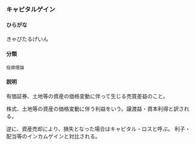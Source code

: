 <div style="display:none;">

## [あ行](securities-terms?id=あ行)
## [か行](securities-terms?id=か行)

</div>

### キャピタルゲイン

#### ひらがな

きゃぴたるげいん

#### 分類

`投資理論`

#### 説明

有価証券、土地等の資産の価格変動に伴って生じる売買差益のこと。
株式、土地等の資産の価格変動に伴う利益をいう。譲渡益・資本利得と訳される。
逆に、資産売却により、損失となった場合はキャピタル・ロスと呼ぶ。 利子・配当等のインカムゲインと対比される。

<div style="display:none;">

## [さ行](securities-terms?id=さ行)
## [た行](securities-terms?id=た行)
## [な行](securities-terms?id=な行)
## [は行](securities-terms?id=は行)
## [ま行](securities-terms?id=ま行)
## [や行](securities-terms?id=や行)
## [ら行](securities-terms?id=ら行)
## [わ行](securities-terms?id=わ行)
## [英数字・記号](securities-terms?id=英数字・記号)

</div>

